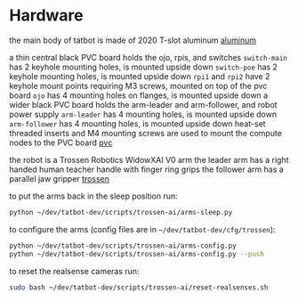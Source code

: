 # Hardware

the main body of tatbot is made of 2020 T-slot aluminum
[aluminum](notes/aluminum.md)

a thin central black PVC board holds the ojo, rpis, and switches
`switch-main` has 2 keyhole mounting holes, is mounted upside down
`switch-poe` has 2 keyhole mounting holes, is mounted upside down
`rpi1` and `rpi2` have 2 keyhole mount points requiring M3 screws, mounted on top of the pvc board
`ojo` has 4 mounting holes on flanges, is mounted upside down
a wider black PVC board holds the arm-leader and arm-follower, and robot power supply
`arm-leader` has 4 mounting holes, is mounted upside down
`arm-follower` has 4 mounting holes, is mounted upside down
heat-set threaded inserts and M4 mounting screws are used to mount the compute nodes to the PVC board
[pvc](notes/pvc.md)

the robot is a Trossen Robotics WidowXAI V0 arm
the leader arm has a right handed human teacher handle with finger ring grips
the follower arm has a parallel jaw gripper
[trossen](notes/trossen.md)

to put the arms back in the sleep position run:

```bash
python ~/dev/tatbot-dev/scripts/trossen-ai/arms-sleep.py
```

to configure the arms (config files are in `~/dev/tatbot-dev/cfg/trossen`):

```bash
python ~/dev/tatbot-dev/scripts/trossen-ai/arms-config.py
python ~/dev/tatbot-dev/scripts/trossen-ai/arms-config.py --push
```

to reset the realsense cameras run:

```bash
sudo bash ~/dev/tatbot-dev/scripts/trossen-ai/reset-realsenses.sh
```
